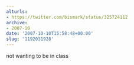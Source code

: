 ```yaml
---
alturls:
- https://twitter.com/bismark/status/325724112
archive:
- 2007-10
date: '2007-10-10T15:58:48+00:00'
slug: '1192031928'
---
```


not wanting to be in class

